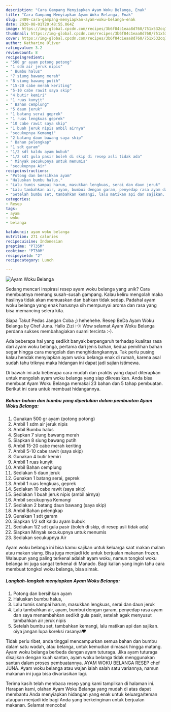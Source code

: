 ```yaml
---
description: "Cara Gampang Menyiapkan Ayam Woku Belanga, Enak"
title: "Cara Gampang Menyiapkan Ayam Woku Belanga, Enak"
slug: 3409-cara-gampang-menyiapkan-ayam-woku-belanga-enak
date: 2020-08-01T20:48:55.064Z
image: https://img-global.cpcdn.com/recipes/3b6f84c1eaa8d760/751x532cq70/ayam-woku-belanga-foto-resep-utama.jpg
thumbnail: https://img-global.cpcdn.com/recipes/3b6f84c1eaa8d760/751x532cq70/ayam-woku-belanga-foto-resep-utama.jpg
cover: https://img-global.cpcdn.com/recipes/3b6f84c1eaa8d760/751x532cq70/ayam-woku-belanga-foto-resep-utama.jpg
author: Katharine Oliver
ratingvalue: 3.2
reviewcount: 8
recipeingredient:
- "500 gr ayam potong potong"
- "1 sdm air jeruk nipis"
- " Bumbu halus"
- "7 siung bawang merah"
- "8 siung bawang putih"
- "15-20 cabe merah keriting"
- "5-10 cabe rawit saya skip"
- "4 butir kemiri"
- "1 ruas kunyit"
- " Bahan cemplung"
- "5 daun jeruk"
- "1 batang serai geprek"
- "1 ruas lengkuas geprek"
- "10 cabe rawit saya skip"
- "1 buah jeruk nipis ambil airnya"
- "secukupnya Kemangi"
- "2 batang daun bawang saya skip"
- " Bahan pelengkap"
- "1 sdt garam"
- "1/2 sdt kaldu ayam bubuk"
- "1/2 sdt gula pasir boleh di skip di resep asli tidak ada"
- " Minyak secukupnya untuk menumis"
- "secukupnya Air"
recipeinstructions:
- "Potong dan bersihkan ayam"
- "Haluskan bumbu halus,"
- "Lalu tumis sampai harum, masukkan lengkuas, serai dan daun jeruk"
- "Lalu tambahkan air, ayam, bumbui dengan garam, penyedap rasa ayam dan saya menambahkan sedikit gula pasir, setelah agak menyusut tambahkan air jeruk nipis"
- "Setelah bumbu set, tambahkan kemangi, lalu matikan api dan sajikan. oiya jangan lupa koreksi rasanya❤"
categories:
- Resep
tags:
- ayam
- woku
- belanga

katakunci: ayam woku belanga 
nutrition: 271 calories
recipecuisine: Indonesian
preptime: "PT35M"
cooktime: "PT30M"
recipeyield: "2"
recipecategory: Lunch

---
```



![Ayam Woku Belanga](https://img-global.cpcdn.com/recipes/3b6f84c1eaa8d760/751x532cq70/ayam-woku-belanga-foto-resep-utama.jpg)

Sedang mencari inspirasi resep ayam woku belanga yang unik? Cara membuatnya memang susah-susah gampang. Kalau keliru mengolah maka hasilnya tidak akan memuaskan dan bahkan tidak sedap. Padahal ayam woku belanga yang enak harusnya sih mempunyai aroma dan rasa yang bisa memancing selera kita.

Siapa Takut Pedas Jangan Coba ;) hehehehe. Resep BeDa Ayam Woku Belanga by Chef Juna. Hallo Zizi :-): Wow selamat Ayam Woku Belanga perdana sukses membahagiakan suami tercinta :-).

Ada beberapa hal yang sedikit banyak berpengaruh terhadap kualitas rasa dari ayam woku belanga, pertama dari jenis bahan, kedua pemilihan bahan segar hingga cara mengolah dan menghidangkannya. Tak perlu pusing kalau hendak menyiapkan ayam woku belanga enak di rumah, karena asal sudah tahu triknya maka hidangan ini dapat jadi sajian istimewa.


Di bawah ini ada beberapa cara mudah dan praktis yang dapat diterapkan untuk mengolah ayam woku belanga yang siap dikreasikan. Anda bisa membuat Ayam Woku Belanga memakai 23 bahan dan 5 tahap pembuatan. Berikut ini cara untuk membuat hidangannya.

<!--inarticleads1-->

##### Bahan-bahan dan bumbu yang diperlukan dalam pembuatan Ayam Woku Belanga:

1. Gunakan 500 gr ayam (potong potong)
1. Ambil 1 sdm air jeruk nipis
1. Ambil  Bumbu halus
1. Siapkan 7 siung bawang merah
1. Siapkan 8 siung bawang putih
1. Ambil 15-20 cabe merah keriting
1. Ambil 5-10 cabe rawit (saya skip)
1. Gunakan 4 butir kemiri
1. Ambil 1 ruas kunyit
1. Ambil  Bahan cemplung
1. Sediakan 5 daun jeruk
1. Gunakan 1 batang serai, geprek
1. Ambil 1 ruas lengkuas, geprek
1. Sediakan 10 cabe rawit (saya skip)
1. Sediakan 1 buah jeruk nipis (ambil airnya)
1. Ambil secukupnya Kemangi
1. Sediakan 2 batang daun bawang (saya skip)
1. Ambil  Bahan pelengkap
1. Gunakan 1 sdt garam
1. Siapkan 1/2 sdt kaldu ayam bubuk
1. Sediakan 1/2 sdt gula pasir (boleh di skip, di resep asli tidak ada)
1. Siapkan  Minyak secukupnya untuk menumis
1. Sediakan secukupnya Air


Ayam woku belanga ini bisa kamu sajikan untuk keluarga saat makan malam atau makan siang. Bisa juga menjadi ide untuk berjualan makanan frozen. Walaupun yang paling terkenal adalah ayam woku, namun tongkol woku belanga ini juga sangat terkenal di Manado. Bagi kalian yang ingin tahu cara membuat tongkol woku belanga, bisa simak. 

<!--inarticleads2-->

##### Langkah-langkah menyiapkan Ayam Woku Belanga:

1. Potong dan bersihkan ayam
1. Haluskan bumbu halus,
1. Lalu tumis sampai harum, masukkan lengkuas, serai dan daun jeruk
1. Lalu tambahkan air, ayam, bumbui dengan garam, penyedap rasa ayam dan saya menambahkan sedikit gula pasir, setelah agak menyusut tambahkan air jeruk nipis
1. Setelah bumbu set, tambahkan kemangi, lalu matikan api dan sajikan. oiya jangan lupa koreksi rasanya❤


Tidak perlu ribet, anda tinggal mencampurkan semua bahan dan bumbu dalam satu wadah, atau belanga, untuk kemudian dimasak hingga matang. Ayam woku belanga berbeda dengan ayam tuturaga. Jika ayam tuturaga disajikan dengan kuah santan, ayam woku belanga tidak menggunakan santan dalam proses pembuatannya. AYAM WOKU BELANGA RESEP chef JUNA. Ayam woku belanga atau wajan ialah salah satu variannya, namun makanan ini juga bisa divariasikan lagi. 

Terima kasih telah membaca resep yang kami tampilkan di halaman ini. Harapan kami, olahan Ayam Woku Belanga yang mudah di atas dapat membantu Anda menyiapkan hidangan yang enak untuk keluarga/teman ataupun menjadi ide bagi Anda yang berkeinginan untuk berjualan makanan. Selamat mencoba!
